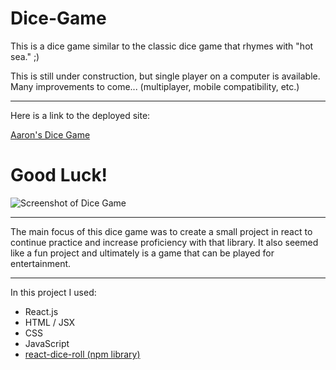 # Dice-Game

This is a dice game similar to the classic dice game that rhymes with "hot sea." ;) 

This is still under construction, but single player on a computer is available. Many improvements to come... (multiplayer, mobile compatibility, etc.)

---

Here is a link to the deployed site:

[Aaron's Dice Game](https://aaron-g18.github.io/dice-game/)

# Good Luck!

![Screenshot of Dice Game](https://user-images.githubusercontent.com/58674283/102834915-23db2d80-43aa-11eb-85e3-dfb92c8b24a2.png?raw=true "Dice Game")



---

The main focus of this dice game was to create a small project in react to continue practice and increase proficiency with that library. It also seemed like a fun project and ultimately is a game that can be played for entertainment. 

---

In this project I used:
- React.js
- HTML / JSX
- CSS
- JavaScript
- [react-dice-roll (npm library)](https://www.npmjs.com/package/react-dice-roll)

